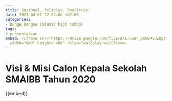 ```yaml
---
title: Rasional. Religius. Realistis.
date: 2023-04-07 12:38:00 +07:00
categories:
- bunga bangsa islamic high school
tags:
- presentation
embed: <iframe src="https://drive.google.com/file/d/1JkGhT_6XFBRvUZUptUL_dmm0QFs7gnip/preview"
  width="640" height="480" allow="autoplay"></iframe>
---
```


# Visi & Misi Calon Kepala Sekolah SMAIBB Tahun 2020

{{embed}}